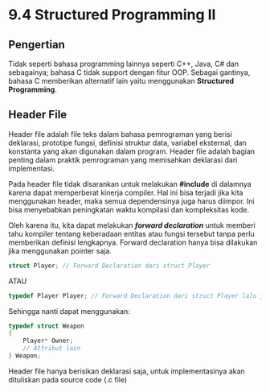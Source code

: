 # 9.4 Structured Programming II

## Pengertian
Tidak seperti bahasa programming lainnya seperti C++, Java, C# dan sebagainya; bahasa C tidak support dengan fitur OOP. Sebagai gantinya, bahasa C memberikan alternatif lain yaitu menggunakan **Structured Programming**.

## Header File
Header file adalah file teks dalam bahasa pemrograman yang berisi deklarasi, prototipe fungsi, definisi struktur data, variabel eksternal, dan konstanta yang akan digunakan dalam program. Header file adalah bagian penting dalam praktik pemrograman yang memisahkan deklarasi dari implementasi.

Pada header file tidak disarankan untuk melakukan **#include** di dalamnya karena dapat memperberat kinerja compiler. Hal ini bisa terjadi jika kita menggunakan header, maka semua dependensinya juga harus diimpor. Ini bisa menyebabkan peningkatan waktu kompilasi dan kompleksitas kode.

Oleh karena itu, kita dapat melakukan ***forward declaration*** untuk memberi tahu kompiler tentang keberadaan entitas atau fungsi tersebut tanpa perlu memberikan definisi lengkapnya. Forward declaration hanya bisa dilakukan jika menggunakan pointer saja.

```c
struct Player; // Forward Declaration dari struct Player
```
ATAU 
```c
typedef Player Player; // Forward Declaration dari struct Player lalu jadikan sebuah tipe data
```

Sehingga nanti dapat menggunakan:
```c
typedef struct Weapon
{
    Player* Owner;
    // Attribut lain
} Weapon;
```

Header file hanya berisikan deklarasi saja, untuk implementasinya akan dituliskan pada source code (.c file)
